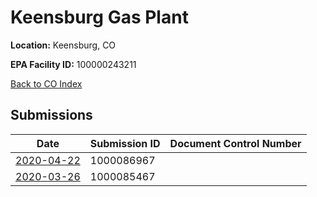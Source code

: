 # Keensburg Gas Plant

**Location:** Keensburg, CO

**EPA Facility ID:** 100000243211

[Back to CO Index](../../index.md)

## Submissions

| Date | Submission ID | Document Control Number |
|------|--------------|-------------------------|
| [2020-04-22](submissions/1000086967.md) | 1000086967 |  |
| [2020-03-26](submissions/1000085467.md) | 1000085467 |  |
